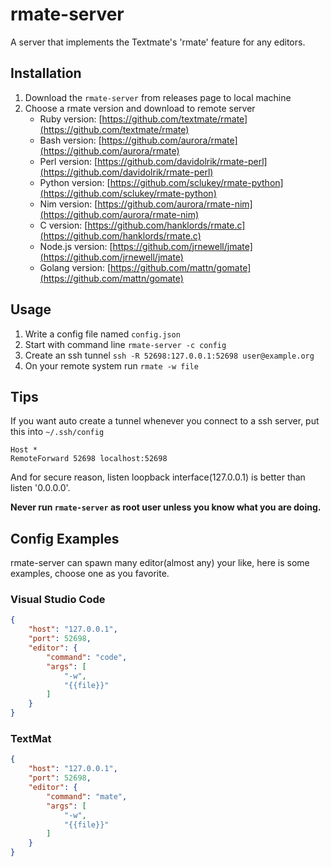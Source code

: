 # rmate-server

A server that implements the Textmate's 'rmate' feature for any editors.

## Installation

1. Download the `rmate-server` from releases page to local machine
2. Choose a rmate version and download to remote server
    * Ruby version: [https://github.com/textmate/rmate](https://github.com/textmate/rmate)
    * Bash version: [https://github.com/aurora/rmate](https://github.com/aurora/rmate)
    * Perl version: [https://github.com/davidolrik/rmate-perl](https://github.com/davidolrik/rmate-perl)
    * Python version: [https://github.com/sclukey/rmate-python](https://github.com/sclukey/rmate-python)
    * Nim version: [https://github.com/aurora/rmate-nim](https://github.com/aurora/rmate-nim)
    * C version: [https://github.com/hanklords/rmate.c](https://github.com/hanklords/rmate.c)
    * Node.js version: [https://github.com/jrnewell/jmate](https://github.com/jrnewell/jmate)
    * Golang version: [https://github.com/mattn/gomate](https://github.com/mattn/gomate)
    
## Usage

1. Write a config file named `config.json`
2. Start with command line `rmate-server -c config`
3. Create an ssh tunnel `ssh -R 52698:127.0.0.1:52698 user@example.org`
4. On your remote system run `rmate -w file`

## Tips

If you want auto create a tunnel whenever you connect to a ssh server, put this into `~/.ssh/config`
```
Host *
RemoteForward 52698 localhost:52698
```

And for secure reason, listen loopback interface(127.0.0.1) is better than listen '0.0.0.0'.

**Never run `rmate-server` as root user unless you know what you are doing.**

## Config Examples

rmate-server can spawn many editor(almost any) your like, here is some examples, choose one as you favorite.

### Visual Studio Code

```json
{
    "host": "127.0.0.1",
    "port": 52698,
    "editor": {
        "command": "code",
        "args": [
            "-w",
            "{{file}}"
        ]
    }
}
```

### TextMat

```json
{
    "host": "127.0.0.1",
    "port": 52698,
    "editor": {
        "command": "mate",
        "args": [
            "-w",
            "{{file}}"
        ]
    }
}
```